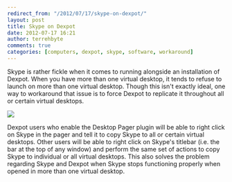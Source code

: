 ```yaml
---
redirect_from: "/2012/07/17/skype-on-dexpot/"
layout: post
title: Skype on Dexpot
date: 2012-07-17 16:21
author: terrehbyte
comments: true
categories: [computers, dexpot, skype, software, workaround]
---
```

Skype is rather fickle when it comes to running alongside an installation of Dexpot. When you have more than one virtual desktop, it tends to refuse to launch on more than one virtual desktop. Though this isn't exactly ideal, one way to workaround that issue is to force Dexpot to replicate it throughout all or certain virtual desktops.  

![](http://terrehbyte.files.wordpress.com/2012/07/screenshot.png)

Dexpot users who enable the Desktop Pager plugin will be able to right click on Skype in the pager and tell it to copy Skype to all or certain virtual desktops. Other users will be able to right click on Skype's titlebar (i.e. the bar at the top of any window) and perform the same set of actions to copy Skype to individual or all virtual desktops. This also solves the problem regarding Skype and Dexpot when Skype stops functioning properly when opened in more than one virtual desktop.  